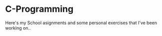 # C-Programming
Here's my School asignments and some personal exercises that I've been working on..

